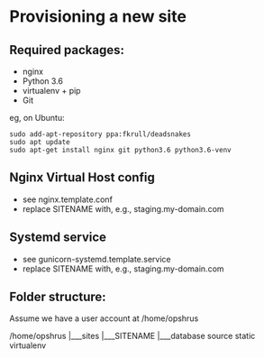 Provisioning a new site
=======================

## Required packages:

* nginx
* Python 3.6
* virtualenv + pip
* Git

eg, on Ubuntu:
	
	sudo add-apt-repository ppa:fkrull/deadsnakes
	sudo apt update
	sudo apt-get install nginx git python3.6 python3.6-venv

## Nginx Virtual Host config

* see nginx.template.conf
* replace SITENAME with, e.g., staging.my-domain.com

## Systemd service

* see gunicorn-systemd.template.service
* replace SITENAME with, e.g., staging.my-domain.com

## Folder structure:
Assume we have a user account at /home/opshrus

/home/opshrus
|___sites
    |___SITENAME
        |___database
	    source
	    static
	    virtualenv

	    
